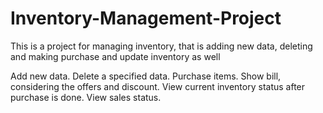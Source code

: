 # Inventory-Management-Project
This is a project for managing inventory, that is adding new data, deleting and making purchase and update inventory as well

Add new data.
Delete a specified data.
Purchase items.
Show bill, considering the offers and discount.
View current inventory status after purchase is done.
View sales status.
